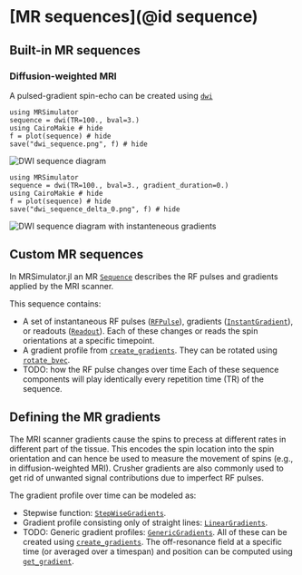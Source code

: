 # [MR sequences](@id sequence)
## Built-in MR sequences
### Diffusion-weighted MRI
A pulsed-gradient spin-echo can be created using [`dwi`](@ref)
```@example
using MRSimulator
sequence = dwi(TR=100., bval=3.)
using CairoMakie # hide
f = plot(sequence) # hide
save("dwi_sequence.png", f) # hide
```  
![DWI sequence diagram](dwi_sequence.png)

```@example
using MRSimulator
sequence = dwi(TR=100., bval=3., gradient_duration=0.)
using CairoMakie # hide
f = plot(sequence) # hide
save("dwi_sequence_delta_0.png", f) # hide
```  
![DWI sequence diagram with instanteneous gradients](dwi_sequence_delta_0.png)
## Custom MR sequences
In MRSimulator.jl an MR [`Sequence`](@ref) describes the RF pulses and gradients applied by the MRI scanner.

This sequence contains:
- A set of instantaneous RF pulses ([`RFPulse`](@ref)), gradients ([`InstantGradient`](@ref)), or readouts ([`Readout`](@ref)). Each of these changes or reads the spin orientations at a specific timepoint.
- A gradient profile from [`create_gradients`](@ref). They can be rotated using [`rotate_bvec`](@ref).
- TODO: how the RF pulse changes over time
Each of these sequence components will play identically every repetition time (TR) of the sequence.

## Defining the MR gradients
The MRI scanner gradients cause the spins to precess at different rates in different part of the tissue.
This encodes the spin location into the spin orientation and can hence be used to measure the movement of spins (e.g., in diffusion-weighted MRI).
Crusher gradients are also commonly used to get rid of unwanted signal contributions due to imperfect RF pulses.

The gradient profile over time can be modeled as:
- Stepwise function: [`StepWiseGradients`](@ref).
- Gradient profile consisting only of straight lines: [`LinearGradients`](@ref).
- TODO: Generic gradient profiles: [`GenericGradients`](@ref).
All of these can be created using [`create_gradients`](@ref).
The off-resonance field at a specific time (or averaged over a timespan) and position can be computed using [`get_gradient`](@ref).
